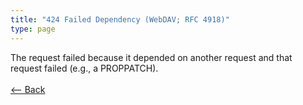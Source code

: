 ```yaml
---
title: "424 Failed Dependency (WebDAV; RFC 4918)"
type: page
---
```

The request failed because it depended on another request and that request failed (e.g., a PROPPATCH).<br /><br />[<-- Back](../../http_codes.md)